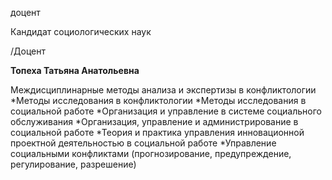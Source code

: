 доцент

Кандидат социологических наук

/Доцент

**Топеха Татьяна Анатольевна**

Междисциплинарные методы анализа и экспертизы в конфликтологии
	*Методы исследования в конфликтологии
	*Методы исследования в социальной работе
	*Организация и управление в системе социального обслуживания
	*Организация, управление и администрирование в социальной работе
	*Теория и практика управления инновационной проектной деятельностью в социальной работе
	*Управление социальными конфликтами (прогнозирование, предупреждение, регулирование, разрешение)